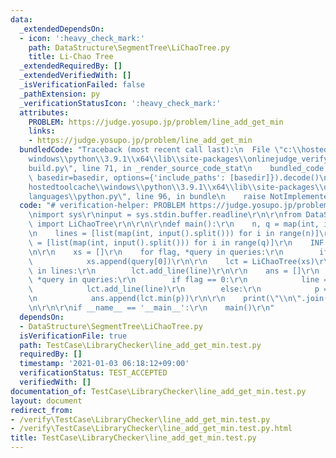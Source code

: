 ```yaml
---
data:
  _extendedDependsOn:
  - icon: ':heavy_check_mark:'
    path: DataStructure\SegmentTree\LiChaoTree.py
    title: Li-Chao Tree
  _extendedRequiredBy: []
  _extendedVerifiedWith: []
  _isVerificationFailed: false
  _pathExtension: py
  _verificationStatusIcon: ':heavy_check_mark:'
  attributes:
    PROBLEM: https://judge.yosupo.jp/problem/line_add_get_min
    links:
    - https://judge.yosupo.jp/problem/line_add_get_min
  bundledCode: "Traceback (most recent call last):\n  File \"c:\\hostedtoolcache\\\
    windows\\python\\3.9.1\\x64\\lib\\site-packages\\onlinejudge_verify\\documentation\\\
    build.py\", line 71, in _render_source_code_stat\n    bundled_code = language.bundle(stat.path,\
    \ basedir=basedir, options={'include_paths': [basedir]}).decode()\n  File \"c:\\\
    hostedtoolcache\\windows\\python\\3.9.1\\x64\\lib\\site-packages\\onlinejudge_verify\\\
    languages\\python.py\", line 96, in bundle\n    raise NotImplementedError\nNotImplementedError\n"
  code: "# verification-helper: PROBLEM https://judge.yosupo.jp/problem/line_add_get_min\r\
    \nimport sys\r\ninput = sys.stdin.buffer.readline\r\n\r\nfrom DataStructure.SegmentTree.LiChaoTree\
    \ import LiChaoTree\r\n\r\n\r\ndef main():\r\n    n, q = map(int, input().split())\r\
    \n    lines = [list(map(int, input().split())) for i in range(n)]\r\n    queries\
    \ = [list(map(int, input().split())) for i in range(q)]\r\n    INF = 10 ** 20\r\
    \n\r\n    xs = []\r\n    for flag, *query in queries:\r\n        if flag:\r\n\
    \            xs.append(query[0])\r\n\r\n    lct = LiChaoTree(xs)\r\n    for line\
    \ in lines:\r\n        lct.add_line(line)\r\n\r\n    ans = []\r\n    for flag,\
    \ *query in queries:\r\n        if flag == 0:\r\n            line = query\r\n\
    \            lct.add_line(line)\r\n        else:\r\n            p = query[0]\r\
    \n            ans.append(lct.min(p))\r\n\r\n    print(\"\\n\".join(map(str, ans)))\r\
    \n\r\n\r\nif __name__ == '__main__':\r\n    main()\r\n"
  dependsOn:
  - DataStructure\SegmentTree\LiChaoTree.py
  isVerificationFile: true
  path: TestCase\LibraryChecker\line_add_get_min.test.py
  requiredBy: []
  timestamp: '2021-01-03 06:18:12+09:00'
  verificationStatus: TEST_ACCEPTED
  verifiedWith: []
documentation_of: TestCase\LibraryChecker\line_add_get_min.test.py
layout: document
redirect_from:
- /verify\TestCase\LibraryChecker\line_add_get_min.test.py
- /verify\TestCase\LibraryChecker\line_add_get_min.test.py.html
title: TestCase\LibraryChecker\line_add_get_min.test.py
---
```

